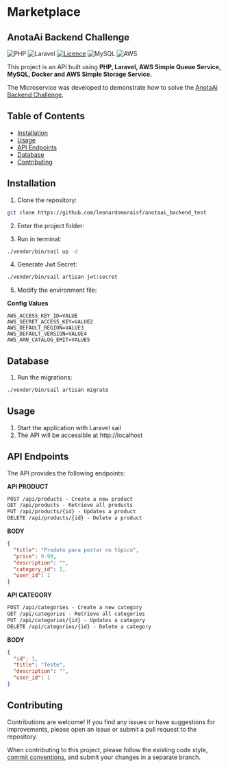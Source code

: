 # Marketplace
## AnotaAi Backend Challenge

![PHP](https://img.shields.io/badge/php-%23ED8B00.svg?style=for-the-badge&logo=openjdk&logoColor=white)
![Laravel](https://img.shields.io/badge/laravel-%236DB33F.svg?style=for-the-badge&logo=spring&logoColor=white)
[![Licence](https://img.shields.io/github/license/Ileriayo/markdown-badges?style=for-the-badge)](./LICENSE)
![MySQL](https://img.shields.io/badge/mysql-%234ea94b.svg?style=for-the-badge&logo=mongodb&logoColor=white)
![AWS](https://img.shields.io/badge/AWS-%23FF9900.svg?style=for-the-badge&logo=amazon-aws&logoColor=white)

This project is an API built using **PHP, Laravel, AWS Simple Queue Service, MySQL, Docker and AWS Simple Storage Service.**

The Microservice was developed to demonstrate how to solve the [AnotaAi Backend Challenge](https://github.com/githubanotaai/new-test-backend-nodejs).

## Table of Contents

- [Installation](#installation)
- [Usage](#usage)
- [API Endpoints](#api-endpoints)
- [Database](#database)
- [Contributing](#contributing)

## Installation

1. Clone the repository:

```bash
git clone https://github.com/leonardomoraisf/anotaai_backend_test
```

2. Enter the project folder:

3. Run in terminal:

```bash
./vendor/bin/sail up -d
```

4. Generate Jwt Secret:

```bash
./vendor/bin/sail artisan jwt:secret
```

5. Modify the environment file:

**Config Values**

```.env
AWS_ACCESS_KEY_ID=VALUE
AWS_SECRET_ACCESS_KEY=VALUE2
AWS_DEFAULT_REGION=VALUE3
AWS_DEFAULT_VERSION=VALUE4
AWS_ARN_CATALOG_EMIT=VALUE5
```

## Database

1. Run the migrations:

```bash
./vendor/bin/sail artisan migrate
```

## Usage

1. Start the application with Laravel sail
2. The API will be accessible at http://localhost

## API Endpoints
The API provides the following endpoints:

**API PRODUCT**
```markdown
POST /api/products - Create a new product
GET /api/products - Retrieve all products
PUT /api/products/{id} - Updates a product
DELETE /api/products/{id} - Delete a product
```

**BODY**
```json
{
  "title": "Produto para postar no tópico",
  "price": 9.99,
  "description": "",
  "category_id": 1,
  "user_id": 1
}
```

**API CATEGORY**
```markdown
POST /api/categories - Create a new category
GET /api/categories - Retrieve all categories
PUT /api/categories/{id} - Updates a category
DELETE /api/categories/{id} - Delete a category
```

**BODY**
```json
{
  "id": 1,
  "title": "Teste",
  "description": "",
  "user_id": 1
}
```

## Contributing

Contributions are welcome! If you find any issues or have suggestions for improvements, please open an issue or submit a pull request to the repository.

When contributing to this project, please follow the existing code style, [commit conventions](https://www.conventionalcommits.org/en/v1.0.0/), and submit your changes in a separate branch.




